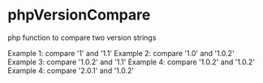 # phpVersionCompare
php function to compare two version strings

Example 1: compare '1' and '1.1'
Example 2: compare '1.0' and '1.0.2'
Example 3: compare '1.0.2' and '1.1'
Example 4: compare '1.0.2' and '1.0.2'
Example 4: compare '2.0.1' and '1.0.2'
